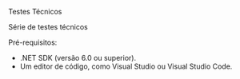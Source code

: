 Testes Técnicos 

Série de testes técnicos 

Pré-requisitos:
- .NET SDK (versão 6.0 ou superior).
- Um editor de código, como Visual Studio ou Visual Studio Code.
